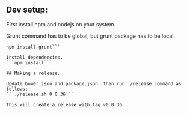## Dev setup:

First install npm and nodejs on your system.

Grunt command has to be global, but grunt package has to be local.
```npm -g install grunt-cli
npm install grunt```

Install dependencies.
```npm install```

## Making a release.

Update bower.json and package.json. Then run ./release command as follows:
```./release.sh 0 0 36```

This will create a release with tag v0.0.36
